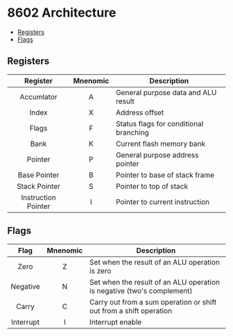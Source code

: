# 8602 Architecture
- [Registers](#regs)
- [Flags](#flags)

<a name="regs"></a>
## Registers
| Register            | Mnenomic | Description                            |
| :------:            | :------: | -----------                            |
| Accumlator          | A        | General purpose data and ALU result    |
| Index               | X        | Address offset                         |
| Flags               | F        | Status flags for conditional branching |
| Bank                | K        | Current flash memory bank              |
| Pointer             | P        | General purpose address pointer        |
| Base Pointer        | B        | Pointer to base of stack frame         |
| Stack Pointer       | S        | Pointer to top of stack                |
| Instruction Pointer | I        | Pointer to current instruction         |

<a name="flags"></a>
## Flags
| Flag      | Mnenomic | Description
| :--:      | :------: | -----------                                                            |
| Zero      | Z        | Set when the result of an ALU operation is zero                        |
| Negative  | N        | Set when the result of an ALU operation is negative (two's complement) |
| Carry     | C        | Carry out from a sum operation or shift out from a shift operation     |
| Interrupt | I        | Interrupt enable                                                       |

